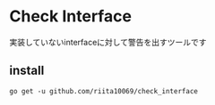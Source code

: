 # Check Interface
実装していないinterfaceに対して警告を出すツールです

## install

```
go get -u github.com/riita10069/check_interface
```